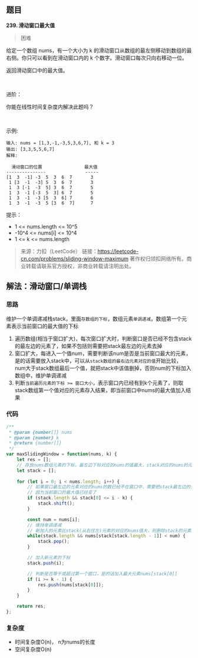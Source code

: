 
## 题目
**239. 滑动窗口最大值**
>困难

给定一个数组 nums，有一个大小为 k 的滑动窗口从数组的最左侧移动到数组的最右侧。你只可以看到在滑动窗口内的 k 个数字。滑动窗口每次只向右移动一位。

返回滑动窗口中的最大值。

 

进阶：

你能在线性时间复杂度内解决此题吗？

 

示例:
```
输入: nums = [1,3,-1,-3,5,3,6,7], 和 k = 3
输出: [3,3,5,5,6,7] 
解释: 

  滑动窗口的位置                最大值
---------------               -----
[1  3  -1] -3  5  3  6  7       3
 1 [3  -1  -3] 5  3  6  7       3
 1  3 [-1  -3  5] 3  6  7       5
 1  3  -1 [-3  5  3] 6  7       5
 1  3  -1  -3 [5  3  6] 7       6
 1  3  -1  -3  5 [3  6  7]      7
```

提示：
* 1 <= nums.length <= 10^5
* -10^4 <= nums[i] <= 10^4
* 1 <= k <= nums.length

>来源：力扣（LeetCode）
链接：https://leetcode-cn.com/problems/sliding-window-maximum
著作权归领扣网络所有。商业转载请联系官方授权，非商业转载请注明出处。

## 解法：滑动窗口/单调栈
### 思路
维护一个单调递减栈stack，里面`存数组的下标`，数组元素`单调递减`，数组第一个元素表示当前窗口的最大值的下标
1. 遍历数组(相当于窗口扩大)，每次窗口扩大时，判断窗口是否已经不包含stack的最左边的元素了，如果不包括则需要把stack最左边的元素去掉
2. 窗口扩大，每进入一个值num，需要判断该num是否是当前窗口最大的元素，是的话需要放入stack中，可以从`stack数组的最右边元素对应的值`开始比较，num大于stack数组最后一个值，就把stack中该值删掉，否则num的下标加入数组中，维护单调递减
3. 判断`当前遍历元素的下标 >= 窗口大小`，表示窗口内已经有到k个元素了，则取stack数组第一个值对应的元素存入结果，即当前窗口中nums的最大值加入结果

   
### 代码
```javascript
/**
 * @param {number[]} nums
 * @param {number} k
 * @return {number[]}
 */
var maxSlidingWindow = function(nums, k) {
    let res = [];
    // 存放nums数组元素的下标，最左边下标对应的nums的值最大，stack对应的nums的元素是单调递减的
    let stack = []; 
 
    for (let i = 0; i < nums.length; i++) {
        // 如果窗口最左边的元素对应的nums的数已经不在窗口中，需要把stack最左边的元素删掉，
        // 因为当前窗口的最大值已经变了
        if (stack.length && stack[0] <= i - k) {
            stack.shift();
        }

        const num = nums[i];
        // 维持单调递减
        // 新加入的元素比stack(从右往左)元素的对应的nums值大，则删除stack的元素
        while(stack.length && nums[stack[stack.length - 1]] < num) {
            stack.pop();
        }

        // 加入新元素的下标
        stack.push(i);

        // 判断是否等于或超过第一个窗口，是的话加入最大元素nums[stack[0]]
        if (i >= k - 1) {
            res.push(nums[stack[0]]);
        }
    }

    return res;
};

```
### 复杂度
* 时间复杂度O(n)， n为nums的长度
* 空间复杂度O(n)

